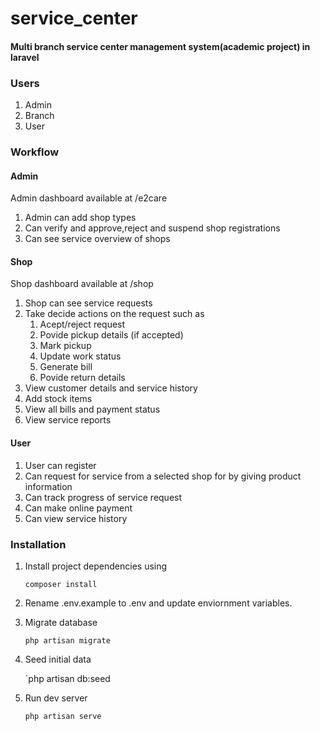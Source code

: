 # service_center
#### Multi branch service center management system(academic project) in laravel 

### Users
1. Admin
2. Branch
3. User

### Workflow 
#### Admin
Admin dashboard available at /e2care

1. Admin can add shop types
2. Can verify and approve,reject and suspend shop registrations
3. Can see service overview of shops
#### Shop
Shop dashboard available at /shop

1. Shop can see service requests
2. Take decide actions on the request such as
    1. Acept/reject request
    2. Povide pickup details (if accepted)
    3. Mark pickup
    4. Update work status
    5. Generate bill
    6. Povide return details
3. View customer details and service history
4. Add stock items
5. View all bills and payment status
6. View service reports
#### User
1. User can register
2. Can request for service from a selected shop for by giving product information
3. Can track progress of service request
4. Can make online payment
5. Can view service history
### Installation
1. Install project dependencies using 

    `composer install`

2. Rename .env.example to .env and update enviornment variables.
3. Migrate database

    `php artisan migrate`
  
4. Seed initial data

    `php artisan db:seed
    
5. Run dev server
    
    `php artisan serve `
    
  
